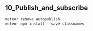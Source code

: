 ## 10_Publish_and_subscribe

```javascript
meteor remove autopublish
meteor npm install --save classnames
```
